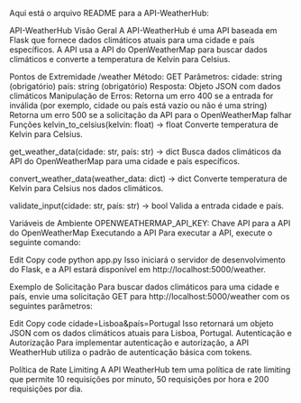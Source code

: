 Aqui está o arquivo README para a API-WeatherHub:

API-WeatherHub
Visão Geral
A API-WeatherHub é uma API baseada em Flask que fornece dados climáticos atuais para uma cidade e país específicos. A API usa a API do OpenWeatherMap para buscar dados climáticos e converte a temperatura de Kelvin para Celsius.

Pontos de Extremidade
/weather
Método: GET
Parâmetros:
cidade: string (obrigatório)
país: string (obrigatório)
Resposta: Objeto JSON com dados climáticos
Manipulação de Erros:
Retorna um erro 400 se a entrada for inválida (por exemplo, cidade ou país está vazio ou não é uma string)
Retorna um erro 500 se a solicitação da API para o OpenWeatherMap falhar
Funções
kelvin_to_celsius(kelvin: float) -> float
Converte temperatura de Kelvin para Celsius.

get_weather_data(cidade: str, país: str) -> dict
Busca dados climáticos da API do OpenWeatherMap para uma cidade e país específicos.

convert_weather_data(weather_data: dict) -> dict
Converte temperatura de Kelvin para Celsius nos dados climáticos.

validate_input(cidade: str, país: str) -> bool
Valida a entrada cidade e país.

Variáveis de Ambiente
OPENWEATHERMAP_API_KEY: Chave API para a API do OpenWeatherMap
Executando a API
Para executar a API, execute o seguinte comando:

Edit
Copy code
python app.py
Isso iniciará o servidor de desenvolvimento do Flask, e a API estará disponível em http://localhost:5000/weather.

Exemplo de Solicitação
Para buscar dados climáticos para uma cidade e país, envie uma solicitação GET para http://localhost:5000/weather com os seguintes parâmetros:

Edit
Copy code
cidade=Lisboa&país=Portugal
Isso retornará um objeto JSON com os dados climáticos atuais para Lisboa, Portugal.
Autenticação e Autorização
Para implementar autenticação e autorização, a API WeatherHub utiliza o padrão de autenticação básica com tokens.

Política de Rate Limiting
A API WeatherHub tem uma política de rate limiting que permite 10 requisições por minuto, 50 requisições por hora e 200 requisições por dia.
